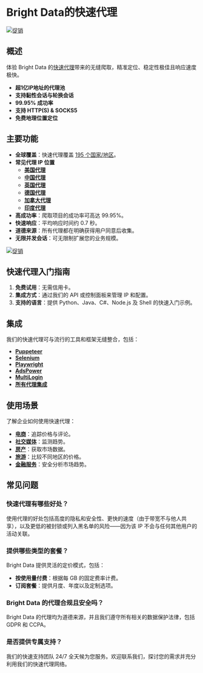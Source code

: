 # Bright Data的快速代理

[![促销](https://github.com/bright-cn/Rotating-Residential-Proxies/blob/main/50%25%20off%20promo.png)](https://www.bright.cn/solutions/fast-proxies)

## 概述
体验 Bright Data 的[快速代理](https://www.bright.cn/solutions/fast-proxies)带来的无缝爬取，精准定位、稳定性极佳且响应速度极快。

- **超1亿IP地址的代理池**
- **支持黏性会话与轮换会话**
- **99.95% 成功率**
- **支持 HTTP(S) & SOCKS5**
- **免费地理位置定位**

## 主要功能
- **全球覆盖**：快速代理覆盖 [195 个国家/地区](https://www.bright.cn/locations)。
- **常见代理 IP 位置**
    - [**美国代理**](https://www.bright.cn/locations/united-states)
    - [**中国代理**](https://www.bright.cn/locations/cn)
    - [**英国代理**](https://www.bright.cn/locations/gb)
    - [**德国代理**](https://www.bright.cn/locations/de)
    - [**加拿大代理**](https://www.bright.cn/locations/ca)
    - [**印度代理**](https://www.bright.cn/locations/in)
- **高成功率**：爬取项目的成功率可高达 99.95%。
- **快速响应**：平均响应时间约 0.7 秒。
- **道德来源**：所有代理都在明确获得用户同意后收集。
- **无限并发会话**：可无限制扩展您的业务规模。

[![促销](https://github.com/bright-cn/LinkedIn-Scraper/blob/main/Proxies%20and%20scrapers%20GitHub%20bonus%20banner.png)](https://www.bright.cn/solutions/fast-proxies)

## 快速代理入门指南
1. **免费试用**：无需信用卡。
2. **集成方式**：通过我们的 API 或控制面板来管理 IP 和配置。
3. **支持的语言**：提供 Python、Java、C#、Node.js 及 Shell 的快速入门示例。

## 集成
我们的快速代理可与流行的工具和框架无缝整合，包括：

- [**Puppeteer**](https://www.bright.cn/integration/puppeteer)
- [**Selenium**](https://www.bright.cn/integration/selenium)
- [**Playwright**](https://www.bright.cn/integration/playwright)
- [**AdsPower**](https://www.bright.cn/integration/adspower)
- [**MultiLogin**](https://www.bright.cn/integration/multilogin)
- [**所有代理集成**](https://www.bright.cn/integration)

## 使用场景
了解企业如何使用快速代理：

- [**电商**](https://www.bright.cn/use-cases/ecommerce)：追踪价格与评论。
- [**社交媒体**](https://www.bright.cn/use-cases/social-media-for-marketing)：监测趋势。
- [**房产**](https://www.bright.cn/use-cases/real-estate)：获取市场数据。
- [**旅游**](https://www.bright.cn/use-cases/travel)：比较不同地区的价格。
- [**金融服务**](https://www.bright.cn/use-cases/financial)：安全分析市场趋势。

## 常见问题

### 快速代理有哪些好处？
使用代理的好处包括高度的隐私和安全性、更快的速度（由于带宽不与他人共享），以及更低的被封锁或列入黑名单的风险——因为该 IP 不会与任何其他用户的活动关联。

### 提供哪些类型的套餐？
Bright Data 提供灵活的定价模式，包括：

- **按使用量付费**：根据每 GB 的固定费率计费。
- **订阅套餐**：提供月度、年度以及定制选项。

### Bright Data 的代理合规且安全吗？
Bright Data 的代理均为道德来源，并且我们遵守所有相关的数据保护法律，包括 GDPR 和 CCPA。

### 是否提供专属支持？
我们的快速支持团队 24/7 全天候为您服务。欢迎联系我们，探讨您的需求并充分利用我们的快速代理网络。

